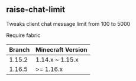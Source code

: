 ## raise-chat-limit

Tweaks client chat message limit from 100 to 5000

Require fabric

|Branch|Minecraft Version|
|------|-----------------|
|1.15.2|1.14.x ~ 1.15.x|
|1.16.5|\>= 1.16.x|
